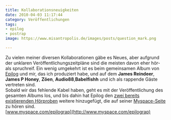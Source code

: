 ```yaml
---
title: Kollaborationsneuigkeiten
date: 2010-04-03 11:17:44
category: Veröffentlichungen
tags:
- epilog
- postrap
image: https://www.misantropolis.de/images/posts/question_mark.png

---
```


Zu vielen meiner diversen Kollaborationen gäbe es Neues, aber aufgrund der unklaren Veröffentlichungszeitpläne sind die meisten davon eher hör- als spruchreif. Ein wenig umgekehrt ist es beim gemeinsamen Album von [Epilog](http://blogs.myspace.com/index.cfm?fuseaction=blog.view&friendId=103899468&blogId=532086656) und mir, das ich produziert habe, und auf dem **James Reindeer**, **James P Honey**, **Zöen**, **Audio88**,**Babelfishh** und ich als rappende Gäste vertreten sind.  
Sobald wir das fehlende Kabel haben, geht es mit der Veröffentlichung des gesamten Albums los, und bis dahin hat Epilog den [zwei bereits existierenden Hörproben](http://www.misantropolis.de/2009/11/vorankundigung-epilog-misanthrop/) weitere hinzugefügt, die auf seiner [Myspace-Seite](http://www.myspace.com/epilograp) zu hören sind.  
[www.myspace.com/epilograp](http://www.myspace.com/epilograp)
